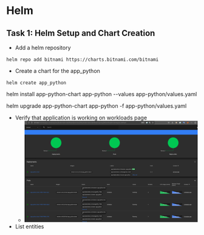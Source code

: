 # Helm

## Task 1: Helm Setup and Chart Creation

- Add a helm repository

```
helm repo add bitnami https://charts.bitnami.com/bitnami
```


- Create a chart for the app_python


```
helm create app_python
```

helm install app-python-chart app-python --values app-python/values.yaml

 helm upgrade app-python-chart app-python -f app-python/values.yaml



- Verify that application is working on workloads page
    - ![](/assets/screenshots/2023-11-05-16-04-00.png)
- List entities